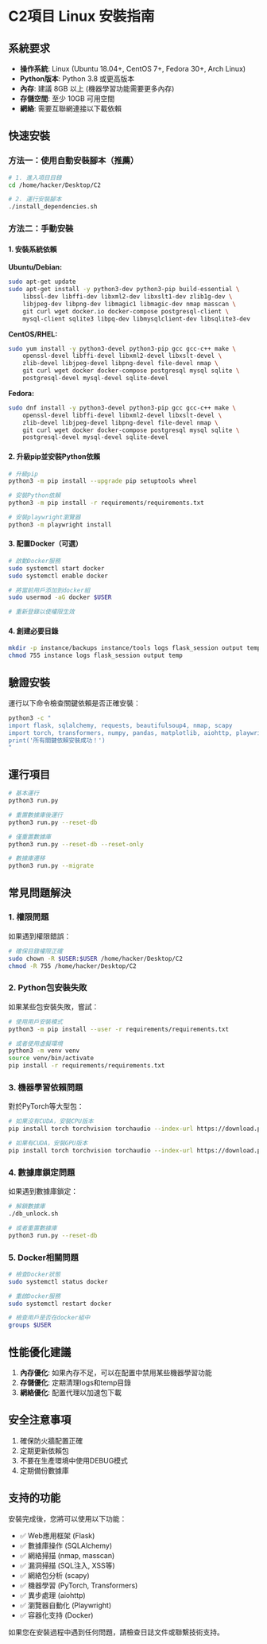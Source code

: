 # C2項目 Linux 安裝指南

## 系統要求

- **操作系統**: Linux (Ubuntu 18.04+, CentOS 7+, Fedora 30+, Arch Linux)
- **Python版本**: Python 3.8 或更高版本
- **內存**: 建議 8GB 以上 (機器學習功能需要更多內存)
- **存儲空間**: 至少 10GB 可用空間
- **網絡**: 需要互聯網連接以下載依賴

## 快速安裝

### 方法一：使用自動安裝腳本（推薦）

```bash
# 1. 進入項目目錄
cd /home/hacker/Desktop/C2

# 2. 運行安裝腳本
./install_dependencies.sh
```

### 方法二：手動安裝

#### 1. 安裝系統依賴

**Ubuntu/Debian:**
```bash
sudo apt-get update
sudo apt-get install -y python3-dev python3-pip build-essential \
    libssl-dev libffi-dev libxml2-dev libxslt1-dev zlib1g-dev \
    libjpeg-dev libpng-dev libmagic1 libmagic-dev nmap masscan \
    git curl wget docker.io docker-compose postgresql-client \
    mysql-client sqlite3 libpq-dev libmysqlclient-dev libsqlite3-dev
```

**CentOS/RHEL:**
```bash
sudo yum install -y python3-devel python3-pip gcc gcc-c++ make \
    openssl-devel libffi-devel libxml2-devel libxslt-devel \
    zlib-devel libjpeg-devel libpng-devel file-devel nmap \
    git curl wget docker docker-compose postgresql mysql sqlite \
    postgresql-devel mysql-devel sqlite-devel
```

**Fedora:**
```bash
sudo dnf install -y python3-devel python3-pip gcc gcc-c++ make \
    openssl-devel libffi-devel libxml2-devel libxslt-devel \
    zlib-devel libjpeg-devel libpng-devel file-devel nmap \
    git curl wget docker docker-compose postgresql mysql sqlite \
    postgresql-devel mysql-devel sqlite-devel
```

#### 2. 升級pip並安裝Python依賴

```bash
# 升級pip
python3 -m pip install --upgrade pip setuptools wheel

# 安裝Python依賴
python3 -m pip install -r requirements/requirements.txt

# 安裝playwright瀏覽器
python3 -m playwright install
```

#### 3. 配置Docker（可選）

```bash
# 啟動Docker服務
sudo systemctl start docker
sudo systemctl enable docker

# 將當前用戶添加到docker組
sudo usermod -aG docker $USER

# 重新登錄以使權限生效
```

#### 4. 創建必要目錄

```bash
mkdir -p instance/backups instance/tools logs flask_session output temp
chmod 755 instance logs flask_session output temp
```

## 驗證安裝

運行以下命令檢查關鍵依賴是否正確安裝：

```bash
python3 -c "
import flask, sqlalchemy, requests, beautifulsoup4, nmap, scapy
import torch, transformers, numpy, pandas, matplotlib, aiohttp, playwright
print('所有關鍵依賴安裝成功！')
"
```

## 運行項目

```bash
# 基本運行
python3 run.py

# 重置數據庫後運行
python3 run.py --reset-db

# 僅重置數據庫
python3 run.py --reset-db --reset-only

# 數據庫遷移
python3 run.py --migrate
```

## 常見問題解決

### 1. 權限問題

如果遇到權限錯誤：
```bash
# 確保目錄權限正確
sudo chown -R $USER:$USER /home/hacker/Desktop/C2
chmod -R 755 /home/hacker/Desktop/C2
```

### 2. Python包安裝失敗

如果某些包安裝失敗，嘗試：
```bash
# 使用用戶安裝模式
python3 -m pip install --user -r requirements/requirements.txt

# 或者使用虛擬環境
python3 -m venv venv
source venv/bin/activate
pip install -r requirements/requirements.txt
```

### 3. 機器學習依賴問題

對於PyTorch等大型包：
```bash
# 如果沒有CUDA，安裝CPU版本
pip install torch torchvision torchaudio --index-url https://download.pytorch.org/whl/cpu

# 如果有CUDA，安裝GPU版本
pip install torch torchvision torchaudio --index-url https://download.pytorch.org/whl/cu118
```

### 4. 數據庫鎖定問題

如果遇到數據庫鎖定：
```bash
# 解鎖數據庫
./db_unlock.sh

# 或者重置數據庫
python3 run.py --reset-db
```

### 5. Docker相關問題

```bash
# 檢查Docker狀態
sudo systemctl status docker

# 重啟Docker服務
sudo systemctl restart docker

# 檢查用戶是否在docker組中
groups $USER
```

## 性能優化建議

1. **內存優化**: 如果內存不足，可以在配置中禁用某些機器學習功能
2. **存儲優化**: 定期清理logs和temp目錄
3. **網絡優化**: 配置代理以加速包下載

## 安全注意事項

1. 確保防火牆配置正確
2. 定期更新依賴包
3. 不要在生產環境中使用DEBUG模式
4. 定期備份數據庫

## 支持的功能

安裝完成後，您將可以使用以下功能：

- ✅ Web應用框架 (Flask)
- ✅ 數據庫操作 (SQLAlchemy)
- ✅ 網絡掃描 (nmap, masscan)
- ✅ 漏洞掃描 (SQL注入, XSS等)
- ✅ 網絡包分析 (scapy)
- ✅ 機器學習 (PyTorch, Transformers)
- ✅ 異步處理 (aiohttp)
- ✅ 瀏覽器自動化 (Playwright)
- ✅ 容器化支持 (Docker)

如果您在安裝過程中遇到任何問題，請檢查日誌文件或聯繫技術支持。 